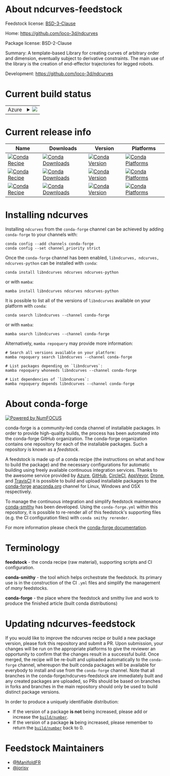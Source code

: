 About ndcurves-feedstock
========================

Feedstock license: [BSD-3-Clause](https://github.com/conda-forge/ndcurves-feedstock/blob/main/LICENSE.txt)

Home: https://github.com/loco-3d/ndcurves

Package license: BSD-2-Clause

Summary: A template-based Library for creating curves of arbitrary order and dimension,
eventually subject to derivative constraints.
The main use of the library is the creation of end-effector trajectories for legged robots.


Development: https://github.com/loco-3d/ndcurves

Current build status
====================


<table>
    
  <tr>
    <td>Azure</td>
    <td>
      <details>
        <summary>
          <a href="https://dev.azure.com/conda-forge/feedstock-builds/_build/latest?definitionId=24680&branchName=main">
            <img src="https://dev.azure.com/conda-forge/feedstock-builds/_apis/build/status/ndcurves-feedstock?branchName=main">
          </a>
        </summary>
        <table>
          <thead><tr><th>Variant</th><th>Status</th></tr></thead>
          <tbody><tr>
              <td>linux_64_numpy2.0python3.10.____cpython</td>
              <td>
                <a href="https://dev.azure.com/conda-forge/feedstock-builds/_build/latest?definitionId=24680&branchName=main">
                  <img src="https://dev.azure.com/conda-forge/feedstock-builds/_apis/build/status/ndcurves-feedstock?branchName=main&jobName=linux&configuration=linux%20linux_64_numpy2.0python3.10.____cpython" alt="variant">
                </a>
              </td>
            </tr><tr>
              <td>linux_64_numpy2.0python3.11.____cpython</td>
              <td>
                <a href="https://dev.azure.com/conda-forge/feedstock-builds/_build/latest?definitionId=24680&branchName=main">
                  <img src="https://dev.azure.com/conda-forge/feedstock-builds/_apis/build/status/ndcurves-feedstock?branchName=main&jobName=linux&configuration=linux%20linux_64_numpy2.0python3.11.____cpython" alt="variant">
                </a>
              </td>
            </tr><tr>
              <td>linux_64_numpy2.0python3.12.____cpython</td>
              <td>
                <a href="https://dev.azure.com/conda-forge/feedstock-builds/_build/latest?definitionId=24680&branchName=main">
                  <img src="https://dev.azure.com/conda-forge/feedstock-builds/_apis/build/status/ndcurves-feedstock?branchName=main&jobName=linux&configuration=linux%20linux_64_numpy2.0python3.12.____cpython" alt="variant">
                </a>
              </td>
            </tr><tr>
              <td>linux_64_numpy2.0python3.9.____cpython</td>
              <td>
                <a href="https://dev.azure.com/conda-forge/feedstock-builds/_build/latest?definitionId=24680&branchName=main">
                  <img src="https://dev.azure.com/conda-forge/feedstock-builds/_apis/build/status/ndcurves-feedstock?branchName=main&jobName=linux&configuration=linux%20linux_64_numpy2.0python3.9.____cpython" alt="variant">
                </a>
              </td>
            </tr><tr>
              <td>linux_64_numpy2python3.13.____cp313</td>
              <td>
                <a href="https://dev.azure.com/conda-forge/feedstock-builds/_build/latest?definitionId=24680&branchName=main">
                  <img src="https://dev.azure.com/conda-forge/feedstock-builds/_apis/build/status/ndcurves-feedstock?branchName=main&jobName=linux&configuration=linux%20linux_64_numpy2python3.13.____cp313" alt="variant">
                </a>
              </td>
            </tr><tr>
              <td>linux_aarch64_numpy2.0python3.10.____cpython</td>
              <td>
                <a href="https://dev.azure.com/conda-forge/feedstock-builds/_build/latest?definitionId=24680&branchName=main">
                  <img src="https://dev.azure.com/conda-forge/feedstock-builds/_apis/build/status/ndcurves-feedstock?branchName=main&jobName=linux&configuration=linux%20linux_aarch64_numpy2.0python3.10.____cpython" alt="variant">
                </a>
              </td>
            </tr><tr>
              <td>linux_aarch64_numpy2.0python3.11.____cpython</td>
              <td>
                <a href="https://dev.azure.com/conda-forge/feedstock-builds/_build/latest?definitionId=24680&branchName=main">
                  <img src="https://dev.azure.com/conda-forge/feedstock-builds/_apis/build/status/ndcurves-feedstock?branchName=main&jobName=linux&configuration=linux%20linux_aarch64_numpy2.0python3.11.____cpython" alt="variant">
                </a>
              </td>
            </tr><tr>
              <td>linux_aarch64_numpy2.0python3.12.____cpython</td>
              <td>
                <a href="https://dev.azure.com/conda-forge/feedstock-builds/_build/latest?definitionId=24680&branchName=main">
                  <img src="https://dev.azure.com/conda-forge/feedstock-builds/_apis/build/status/ndcurves-feedstock?branchName=main&jobName=linux&configuration=linux%20linux_aarch64_numpy2.0python3.12.____cpython" alt="variant">
                </a>
              </td>
            </tr><tr>
              <td>linux_aarch64_numpy2.0python3.9.____cpython</td>
              <td>
                <a href="https://dev.azure.com/conda-forge/feedstock-builds/_build/latest?definitionId=24680&branchName=main">
                  <img src="https://dev.azure.com/conda-forge/feedstock-builds/_apis/build/status/ndcurves-feedstock?branchName=main&jobName=linux&configuration=linux%20linux_aarch64_numpy2.0python3.9.____cpython" alt="variant">
                </a>
              </td>
            </tr><tr>
              <td>linux_aarch64_numpy2python3.13.____cp313</td>
              <td>
                <a href="https://dev.azure.com/conda-forge/feedstock-builds/_build/latest?definitionId=24680&branchName=main">
                  <img src="https://dev.azure.com/conda-forge/feedstock-builds/_apis/build/status/ndcurves-feedstock?branchName=main&jobName=linux&configuration=linux%20linux_aarch64_numpy2python3.13.____cp313" alt="variant">
                </a>
              </td>
            </tr><tr>
              <td>linux_ppc64le_numpy2.0python3.10.____cpython</td>
              <td>
                <a href="https://dev.azure.com/conda-forge/feedstock-builds/_build/latest?definitionId=24680&branchName=main">
                  <img src="https://dev.azure.com/conda-forge/feedstock-builds/_apis/build/status/ndcurves-feedstock?branchName=main&jobName=linux&configuration=linux%20linux_ppc64le_numpy2.0python3.10.____cpython" alt="variant">
                </a>
              </td>
            </tr><tr>
              <td>linux_ppc64le_numpy2.0python3.11.____cpython</td>
              <td>
                <a href="https://dev.azure.com/conda-forge/feedstock-builds/_build/latest?definitionId=24680&branchName=main">
                  <img src="https://dev.azure.com/conda-forge/feedstock-builds/_apis/build/status/ndcurves-feedstock?branchName=main&jobName=linux&configuration=linux%20linux_ppc64le_numpy2.0python3.11.____cpython" alt="variant">
                </a>
              </td>
            </tr><tr>
              <td>linux_ppc64le_numpy2.0python3.12.____cpython</td>
              <td>
                <a href="https://dev.azure.com/conda-forge/feedstock-builds/_build/latest?definitionId=24680&branchName=main">
                  <img src="https://dev.azure.com/conda-forge/feedstock-builds/_apis/build/status/ndcurves-feedstock?branchName=main&jobName=linux&configuration=linux%20linux_ppc64le_numpy2.0python3.12.____cpython" alt="variant">
                </a>
              </td>
            </tr><tr>
              <td>linux_ppc64le_numpy2.0python3.9.____cpython</td>
              <td>
                <a href="https://dev.azure.com/conda-forge/feedstock-builds/_build/latest?definitionId=24680&branchName=main">
                  <img src="https://dev.azure.com/conda-forge/feedstock-builds/_apis/build/status/ndcurves-feedstock?branchName=main&jobName=linux&configuration=linux%20linux_ppc64le_numpy2.0python3.9.____cpython" alt="variant">
                </a>
              </td>
            </tr><tr>
              <td>linux_ppc64le_numpy2python3.13.____cp313</td>
              <td>
                <a href="https://dev.azure.com/conda-forge/feedstock-builds/_build/latest?definitionId=24680&branchName=main">
                  <img src="https://dev.azure.com/conda-forge/feedstock-builds/_apis/build/status/ndcurves-feedstock?branchName=main&jobName=linux&configuration=linux%20linux_ppc64le_numpy2python3.13.____cp313" alt="variant">
                </a>
              </td>
            </tr><tr>
              <td>osx_64_numpy2.0python3.10.____cpython</td>
              <td>
                <a href="https://dev.azure.com/conda-forge/feedstock-builds/_build/latest?definitionId=24680&branchName=main">
                  <img src="https://dev.azure.com/conda-forge/feedstock-builds/_apis/build/status/ndcurves-feedstock?branchName=main&jobName=osx&configuration=osx%20osx_64_numpy2.0python3.10.____cpython" alt="variant">
                </a>
              </td>
            </tr><tr>
              <td>osx_64_numpy2.0python3.11.____cpython</td>
              <td>
                <a href="https://dev.azure.com/conda-forge/feedstock-builds/_build/latest?definitionId=24680&branchName=main">
                  <img src="https://dev.azure.com/conda-forge/feedstock-builds/_apis/build/status/ndcurves-feedstock?branchName=main&jobName=osx&configuration=osx%20osx_64_numpy2.0python3.11.____cpython" alt="variant">
                </a>
              </td>
            </tr><tr>
              <td>osx_64_numpy2.0python3.12.____cpython</td>
              <td>
                <a href="https://dev.azure.com/conda-forge/feedstock-builds/_build/latest?definitionId=24680&branchName=main">
                  <img src="https://dev.azure.com/conda-forge/feedstock-builds/_apis/build/status/ndcurves-feedstock?branchName=main&jobName=osx&configuration=osx%20osx_64_numpy2.0python3.12.____cpython" alt="variant">
                </a>
              </td>
            </tr><tr>
              <td>osx_64_numpy2.0python3.9.____cpython</td>
              <td>
                <a href="https://dev.azure.com/conda-forge/feedstock-builds/_build/latest?definitionId=24680&branchName=main">
                  <img src="https://dev.azure.com/conda-forge/feedstock-builds/_apis/build/status/ndcurves-feedstock?branchName=main&jobName=osx&configuration=osx%20osx_64_numpy2.0python3.9.____cpython" alt="variant">
                </a>
              </td>
            </tr><tr>
              <td>osx_64_numpy2python3.13.____cp313</td>
              <td>
                <a href="https://dev.azure.com/conda-forge/feedstock-builds/_build/latest?definitionId=24680&branchName=main">
                  <img src="https://dev.azure.com/conda-forge/feedstock-builds/_apis/build/status/ndcurves-feedstock?branchName=main&jobName=osx&configuration=osx%20osx_64_numpy2python3.13.____cp313" alt="variant">
                </a>
              </td>
            </tr><tr>
              <td>osx_arm64_numpy2.0python3.10.____cpython</td>
              <td>
                <a href="https://dev.azure.com/conda-forge/feedstock-builds/_build/latest?definitionId=24680&branchName=main">
                  <img src="https://dev.azure.com/conda-forge/feedstock-builds/_apis/build/status/ndcurves-feedstock?branchName=main&jobName=osx&configuration=osx%20osx_arm64_numpy2.0python3.10.____cpython" alt="variant">
                </a>
              </td>
            </tr><tr>
              <td>osx_arm64_numpy2.0python3.11.____cpython</td>
              <td>
                <a href="https://dev.azure.com/conda-forge/feedstock-builds/_build/latest?definitionId=24680&branchName=main">
                  <img src="https://dev.azure.com/conda-forge/feedstock-builds/_apis/build/status/ndcurves-feedstock?branchName=main&jobName=osx&configuration=osx%20osx_arm64_numpy2.0python3.11.____cpython" alt="variant">
                </a>
              </td>
            </tr><tr>
              <td>osx_arm64_numpy2.0python3.12.____cpython</td>
              <td>
                <a href="https://dev.azure.com/conda-forge/feedstock-builds/_build/latest?definitionId=24680&branchName=main">
                  <img src="https://dev.azure.com/conda-forge/feedstock-builds/_apis/build/status/ndcurves-feedstock?branchName=main&jobName=osx&configuration=osx%20osx_arm64_numpy2.0python3.12.____cpython" alt="variant">
                </a>
              </td>
            </tr><tr>
              <td>osx_arm64_numpy2.0python3.9.____cpython</td>
              <td>
                <a href="https://dev.azure.com/conda-forge/feedstock-builds/_build/latest?definitionId=24680&branchName=main">
                  <img src="https://dev.azure.com/conda-forge/feedstock-builds/_apis/build/status/ndcurves-feedstock?branchName=main&jobName=osx&configuration=osx%20osx_arm64_numpy2.0python3.9.____cpython" alt="variant">
                </a>
              </td>
            </tr><tr>
              <td>osx_arm64_numpy2python3.13.____cp313</td>
              <td>
                <a href="https://dev.azure.com/conda-forge/feedstock-builds/_build/latest?definitionId=24680&branchName=main">
                  <img src="https://dev.azure.com/conda-forge/feedstock-builds/_apis/build/status/ndcurves-feedstock?branchName=main&jobName=osx&configuration=osx%20osx_arm64_numpy2python3.13.____cp313" alt="variant">
                </a>
              </td>
            </tr><tr>
              <td>win_64_python3.10.____cpython</td>
              <td>
                <a href="https://dev.azure.com/conda-forge/feedstock-builds/_build/latest?definitionId=24680&branchName=main">
                  <img src="https://dev.azure.com/conda-forge/feedstock-builds/_apis/build/status/ndcurves-feedstock?branchName=main&jobName=win&configuration=win%20win_64_python3.10.____cpython" alt="variant">
                </a>
              </td>
            </tr><tr>
              <td>win_64_python3.11.____cpython</td>
              <td>
                <a href="https://dev.azure.com/conda-forge/feedstock-builds/_build/latest?definitionId=24680&branchName=main">
                  <img src="https://dev.azure.com/conda-forge/feedstock-builds/_apis/build/status/ndcurves-feedstock?branchName=main&jobName=win&configuration=win%20win_64_python3.11.____cpython" alt="variant">
                </a>
              </td>
            </tr><tr>
              <td>win_64_python3.12.____cpython</td>
              <td>
                <a href="https://dev.azure.com/conda-forge/feedstock-builds/_build/latest?definitionId=24680&branchName=main">
                  <img src="https://dev.azure.com/conda-forge/feedstock-builds/_apis/build/status/ndcurves-feedstock?branchName=main&jobName=win&configuration=win%20win_64_python3.12.____cpython" alt="variant">
                </a>
              </td>
            </tr><tr>
              <td>win_64_python3.13.____cp313</td>
              <td>
                <a href="https://dev.azure.com/conda-forge/feedstock-builds/_build/latest?definitionId=24680&branchName=main">
                  <img src="https://dev.azure.com/conda-forge/feedstock-builds/_apis/build/status/ndcurves-feedstock?branchName=main&jobName=win&configuration=win%20win_64_python3.13.____cp313" alt="variant">
                </a>
              </td>
            </tr><tr>
              <td>win_64_python3.9.____cpython</td>
              <td>
                <a href="https://dev.azure.com/conda-forge/feedstock-builds/_build/latest?definitionId=24680&branchName=main">
                  <img src="https://dev.azure.com/conda-forge/feedstock-builds/_apis/build/status/ndcurves-feedstock?branchName=main&jobName=win&configuration=win%20win_64_python3.9.____cpython" alt="variant">
                </a>
              </td>
            </tr>
          </tbody>
        </table>
      </details>
    </td>
  </tr>
</table>

Current release info
====================

| Name | Downloads | Version | Platforms |
| --- | --- | --- | --- |
| [![Conda Recipe](https://img.shields.io/badge/recipe-libndcurves-green.svg)](https://anaconda.org/conda-forge/libndcurves) | [![Conda Downloads](https://img.shields.io/conda/dn/conda-forge/libndcurves.svg)](https://anaconda.org/conda-forge/libndcurves) | [![Conda Version](https://img.shields.io/conda/vn/conda-forge/libndcurves.svg)](https://anaconda.org/conda-forge/libndcurves) | [![Conda Platforms](https://img.shields.io/conda/pn/conda-forge/libndcurves.svg)](https://anaconda.org/conda-forge/libndcurves) |
| [![Conda Recipe](https://img.shields.io/badge/recipe-ndcurves-green.svg)](https://anaconda.org/conda-forge/ndcurves) | [![Conda Downloads](https://img.shields.io/conda/dn/conda-forge/ndcurves.svg)](https://anaconda.org/conda-forge/ndcurves) | [![Conda Version](https://img.shields.io/conda/vn/conda-forge/ndcurves.svg)](https://anaconda.org/conda-forge/ndcurves) | [![Conda Platforms](https://img.shields.io/conda/pn/conda-forge/ndcurves.svg)](https://anaconda.org/conda-forge/ndcurves) |
| [![Conda Recipe](https://img.shields.io/badge/recipe-ndcurves--python-green.svg)](https://anaconda.org/conda-forge/ndcurves-python) | [![Conda Downloads](https://img.shields.io/conda/dn/conda-forge/ndcurves-python.svg)](https://anaconda.org/conda-forge/ndcurves-python) | [![Conda Version](https://img.shields.io/conda/vn/conda-forge/ndcurves-python.svg)](https://anaconda.org/conda-forge/ndcurves-python) | [![Conda Platforms](https://img.shields.io/conda/pn/conda-forge/ndcurves-python.svg)](https://anaconda.org/conda-forge/ndcurves-python) |

Installing ndcurves
===================

Installing `ndcurves` from the `conda-forge` channel can be achieved by adding `conda-forge` to your channels with:

```
conda config --add channels conda-forge
conda config --set channel_priority strict
```

Once the `conda-forge` channel has been enabled, `libndcurves, ndcurves, ndcurves-python` can be installed with `conda`:

```
conda install libndcurves ndcurves ndcurves-python
```

or with `mamba`:

```
mamba install libndcurves ndcurves ndcurves-python
```

It is possible to list all of the versions of `libndcurves` available on your platform with `conda`:

```
conda search libndcurves --channel conda-forge
```

or with `mamba`:

```
mamba search libndcurves --channel conda-forge
```

Alternatively, `mamba repoquery` may provide more information:

```
# Search all versions available on your platform:
mamba repoquery search libndcurves --channel conda-forge

# List packages depending on `libndcurves`:
mamba repoquery whoneeds libndcurves --channel conda-forge

# List dependencies of `libndcurves`:
mamba repoquery depends libndcurves --channel conda-forge
```


About conda-forge
=================

[![Powered by
NumFOCUS](https://img.shields.io/badge/powered%20by-NumFOCUS-orange.svg?style=flat&colorA=E1523D&colorB=007D8A)](https://numfocus.org)

conda-forge is a community-led conda channel of installable packages.
In order to provide high-quality builds, the process has been automated into the
conda-forge GitHub organization. The conda-forge organization contains one repository
for each of the installable packages. Such a repository is known as a *feedstock*.

A feedstock is made up of a conda recipe (the instructions on what and how to build
the package) and the necessary configurations for automatic building using freely
available continuous integration services. Thanks to the awesome service provided by
[Azure](https://azure.microsoft.com/en-us/services/devops/), [GitHub](https://github.com/),
[CircleCI](https://circleci.com/), [AppVeyor](https://www.appveyor.com/),
[Drone](https://cloud.drone.io/welcome), and [TravisCI](https://travis-ci.com/)
it is possible to build and upload installable packages to the
[conda-forge](https://anaconda.org/conda-forge) [anaconda.org](https://anaconda.org/)
channel for Linux, Windows and OSX respectively.

To manage the continuous integration and simplify feedstock maintenance
[conda-smithy](https://github.com/conda-forge/conda-smithy) has been developed.
Using the ``conda-forge.yml`` within this repository, it is possible to re-render all of
this feedstock's supporting files (e.g. the CI configuration files) with ``conda smithy rerender``.

For more information please check the [conda-forge documentation](https://conda-forge.org/docs/).

Terminology
===========

**feedstock** - the conda recipe (raw material), supporting scripts and CI configuration.

**conda-smithy** - the tool which helps orchestrate the feedstock.
                   Its primary use is in the construction of the CI ``.yml`` files
                   and simplify the management of *many* feedstocks.

**conda-forge** - the place where the feedstock and smithy live and work to
                  produce the finished article (built conda distributions)


Updating ndcurves-feedstock
===========================

If you would like to improve the ndcurves recipe or build a new
package version, please fork this repository and submit a PR. Upon submission,
your changes will be run on the appropriate platforms to give the reviewer an
opportunity to confirm that the changes result in a successful build. Once
merged, the recipe will be re-built and uploaded automatically to the
`conda-forge` channel, whereupon the built conda packages will be available for
everybody to install and use from the `conda-forge` channel.
Note that all branches in the conda-forge/ndcurves-feedstock are
immediately built and any created packages are uploaded, so PRs should be based
on branches in forks and branches in the main repository should only be used to
build distinct package versions.

In order to produce a uniquely identifiable distribution:
 * If the version of a package **is not** being increased, please add or increase
   the [``build/number``](https://docs.conda.io/projects/conda-build/en/latest/resources/define-metadata.html#build-number-and-string).
 * If the version of a package **is** being increased, please remember to return
   the [``build/number``](https://docs.conda.io/projects/conda-build/en/latest/resources/define-metadata.html#build-number-and-string)
   back to 0.

Feedstock Maintainers
=====================

* [@ManifoldFR](https://github.com/ManifoldFR/)
* [@jorisv](https://github.com/jorisv/)

